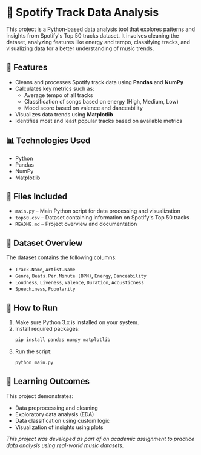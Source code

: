 
# 🎵 Spotify Track Data Analysis

This project is a Python-based data analysis tool that explores patterns and insights from Spotify's Top 50 tracks dataset. It involves cleaning the dataset, analyzing features like energy and tempo, classifying tracks, and visualizing data for a better understanding of music trends.

## 📌 Features

- Cleans and processes Spotify track data using **Pandas** and **NumPy**
- Calculates key metrics such as:
  - Average tempo of all tracks
  - Classification of songs based on energy (High, Medium, Low)
  - Mood score based on valence and danceability
- Visualizes data trends using **Matplotlib**
- Identifies most and least popular tracks based on available metrics

## 📊 Technologies Used

- Python
- Pandas
- NumPy
- Matplotlib

## 📁 Files Included

- `main.py` – Main Python script for data processing and visualization
- `top50.csv` – Dataset containing information on Spotify's Top 50 tracks
- `README.md` – Project overview and documentation

## 📂 Dataset Overview

The dataset contains the following columns:
- `Track.Name`, `Artist.Name`
- `Genre`, `Beats.Per.Minute (BPM)`, `Energy`, `Danceability`
- `Loudness`, `Liveness`, `Valence`, `Duration`, `Acousticness`
- `Speechiness`, `Popularity`

## 🚀 How to Run

1. Make sure Python 3.x is installed on your system.
2. Install required packages:
   ```bash
   pip install pandas numpy matplotlib
   ```
3. Run the script:
   ```bash
   python main.py
   ```

## 🎯 Learning Outcomes

This project demonstrates:
- Data preprocessing and cleaning
- Exploratory data analysis (EDA)
- Data classification using custom logic
- Visualization of insights using plots

*This project was developed as part of an academic assignment to practice data analysis using real-world music datasets.*
